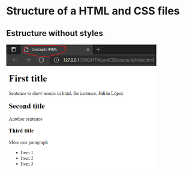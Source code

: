 # Structure of a HTML and CSS files

## Estructure without styles
<img src="./figuresReadme/html_structure_without_styles.png" width="400" alt="centered image"/>